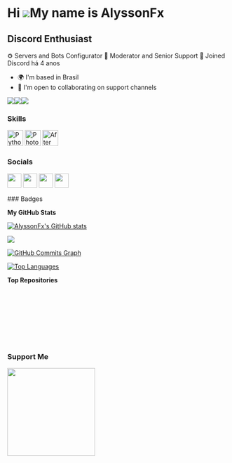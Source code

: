 Hi ![](https://user-images.githubusercontent.com/18350557/176309783-0785949b-9127-417c-8b55-ab5a4333674e.gif)My name is AlyssonFx
=================================================================================================================================

Discord Enthusiast
------------------

⚙️ Servers and Bots Configurator 🔦 Moderator and Senior Support 🚕 Joined Discord há 4 anos

* 🌍  I'm based in Brasil
* 🤝  I'm open to collaborating on support channels

<a href="https://www.twitter.com/rodriguezfx_" target="_blank" rel="noreferrer"><img
src="https://img.shields.io/twitter/follow/rodriguezfx_?logo=twitter&style=for-the-badge&color=0891b2&labelColor=1c1917"
/></a><a href="https://www.github.com/AlyssonFx" target="_blank" rel="noreferrer"><img
src="https://img.shields.io/github/followers/AlyssonFx?logo=github&style=for-the-badge&color=0891b2&labelColor=1c1917" /></a><a href="https://www.twitch.tv/alyssonfx_" target="_blank" rel="noreferrer"><img
src="https://img.shields.io/twitch/status/alyssonfx_?logo=twitchsx&style=for-the-badge&color=0891b2&labelColor=1c1917&label=TWITCH+STATUS" /></a>
### Skills

<p align="left">
<a href="https://www.python.org/" target="_blank" rel="noreferrer"><img src="https://raw.githubusercontent.com/danielcranney/readme-generator/main/public/icons/skills/python-colored.svg" width="36" height="36" alt="Python" /></a>
<a href="https://www.adobe.com/uk/products/photoshop.html" target="_blank" rel="noreferrer"><img src="https://raw.githubusercontent.com/danielcranney/readme-generator/main/public/icons/skills/photoshop-colored-dark.svg" width="36" height="36" alt="Photoshop" /></a>
<a href="https://www.adobe.com/uk/products/aftereffects.html" target="_blank" rel="noreferrer"><img src="https://raw.githubusercontent.com/danielcranney/readme-generator/main/public/icons/skills/aftereffects-colored-dark.svg" width="36" height="36" alt="After Effects" /></a>
</p>

### Socials

<p align="left"> <a href="https://discord.com/users/AlyssonFx" target="_blank" rel="noreferrer"><img src="https://raw.githubusercontent.com/danielcranney/readme-generator/main/public/icons/socials/discord.svg" width="32" height="32" /></a> <a href="https://www.github.com/AlyssonFx" target="_blank" rel="noreferrer"><img src="https://raw.githubusercontent.com/danielcranney/readme-generator/main/public/icons/socials/github-dark.svg" width="32" height="32" /></a> <a href="https://www.twitter.com/rodriguezfx_" target="_blank" rel="noreferrer"><img src="https://raw.githubusercontent.com/danielcranney/readme-generator/main/public/icons/socials/twitter.svg" width="32" height="32" /></a> <a href="https://www.twitch.tv/alyssonfx_" target="_blank" rel="noreferrer"><img src="https://raw.githubusercontent.com/danielcranney/readme-generator/main/public/icons/socials/twitch.svg" width="32" height="32" /></a></p>
### Badges

<b>My GitHub Stats</b>

<a href="http://www.github.com/AlyssonFx"><img src="https://github-readme-stats.vercel.app/api?username=AlyssonFx&show_icons=true&hide=prs,issues,&count_private=true&title_color=0891b2&text_color=ffffff&icon_color=0891b2&bg_color=1c1917&hide_border=true&show_icons=true" alt="AlyssonFx's GitHub stats" /></a>

<a href="http://www.github.com/AlyssonFx"><img src="https://github-readme-streak-stats.herokuapp.com/?user=AlyssonFx&stroke=ffffff&background=1c1917&ring=0891b2&fire=0891b2&currStreakNum=ffffff&currStreakLabel=0891b2&sideNums=ffffff&sideLabels=ffffff&dates=ffffff&hide_border=true" /></a>

<a href="http://www.github.com/AlyssonFx"><img src="https://activity-graph.herokuapp.com/graph?username=AlyssonFx&bg_color=1c1917&color=ffffff&line=0891b2&point=ffffff&area_color=1c1917&area=true&hide_border=true&custom_title=GitHub%20Commits%20Graph" alt="GitHub Commits Graph" /></a>

<a href="https://github.com/AlyssonFx" align="left"><img src="https://github-readme-stats.vercel.app/api/top-langs/?username=AlyssonFx&langs_count=10&title_color=0891b2&text_color=ffffff&icon_color=0891b2&bg_color=1c1917&hide_border=true&locale=en&custom_title=Top%20%Languages" alt="Top Languages" /></a>

<b>Top Repositories</b>

<div width="100%" align="center"></div><br /><br /><br /><br /><br /><br /><br />

### Support Me

<a href="https://www.buymeacoffee.com/alyssonfx"><img src="https://cdn.buymeacoffee.com/buttons/v2/default-yellow.png" width="200" /></a>
